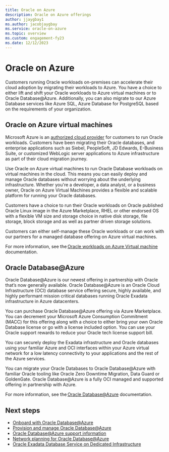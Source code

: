 ```yaml
---
title: Oracle on Azure
description: Oracle on Azure offerings 
author: jjaygbay1
ms.author: jacobjaygbay
ms.service: oracle-on-azure
ms.topic: overview
ms.custom: engagement-fy23
ms.date: 12/12/2023
---
```


# Oracle on Azure

Customers running Oracle workloads on-premises can accelerate their cloud adoption by migrating their workloads to Azure. You have a choice to either lift and shift your Oracle workloads to Azure virtual machines or to Oracle Database@Azure. Additionally, you can also migrate to our Azure Database services like Azure SQL, Azure Database for PostgreSQL based on the requirements of your organization.  

## Oracle on Azure virtual machines 

Microsoft Azure is an [authorized cloud provider](https://www.oracle.com/us/corporate/pricing/authorized-cloud-environments-3493562.pdf) for customers to run Oracle workloads. Customers have been migrating their Oracle databases, and enterprise applications such as Siebel, PeopleSoft, JD Edwards, E-Business Suite, or customized WebLogic server applications to Azure infrastructure as part of their cloud migration journey. 

Use Oracle on Azure virtual machines to run Oracle Database workloads on virtual machines in the cloud. This means you can easily deploy and manage Oracle databases without worrying about the underlying infrastructure. Whether you're a developer, a data analyst, or a business owner, Oracle on Azure Virtual Machines provides a flexible and scalable platform for running your Oracle databases. 

Customers have a choice to run their Oracle workloads on Oracle published Oracle Linux image in the Azure Marketplace, RHEL or other endorsed OS with a flexible VM size and storage choice in native disk storage, file storage, block storage and as well as partner driven storage solutions. 

Customers can either self-manage these Oracle workloads or can work with our partners for a managed database offering on Azure virtual machines.   

For more information, see the [Oracle workloads on Azure Virtual machine](/azure/virtual-machines/workloads/oracle/) documentation. 

## Oracle Database@Azure

Oracle Database@Azure is our newest offering in partnership with Oracle that’s now generally available. Oracle Database@Azure is an Oracle Cloud Infrastructure (OCI) database service offering secure, highly available, and highly performant mission critical databases running Oracle Exadata infrastructure in Azure datacenters.  

You can purchase Oracle Database@Azure offering via Azure Marketplace. You can decrement your Microsoft Azure Consumption Commitment (MACC) for this offering along with a choice to either bring your own Oracle Database license or go with a license included option. You can use your Oracle support rewards to reduce your Oracle tech license support bill. 

You can securely deploy the Exadata infrastructure and Oracle databases using your familiar Azure and OCI interfaces within your Azure virtual network for a low latency connectivity to your applications and the rest of the Azure services. 

You can migrate your Oracle Databases to Oracle Database@Azure with familiar Oracle tooling like Oracle Zero Downtime Migration, Data Guard or GoldenGate. Oracle Database@Azure is a fully OCI managed and supported offering in partnership with Azure. 

For more information, see the [Oracle Database@Azure](oracle-db/database-overview.md) documentation.


## Next steps
 
- [Onboard with Oracle Database@Azure](oracle-db/onboard-oracle-database.md)
- [Provision and manage Oracle Database@Azure](oracle-db/provision-oracle-database.md)
- [Oracle Database@Azure support information](oracle-db/oracle-database-support.md)
- [Network planning for Oracle Database@Azure](oracle-db/oracle-database-network-plan.md)
- [Oracle Exadata Database Service on Dedicated Infrastructure](https://docs.oracle.com/en/engineered-systems/exadata-cloud-service/ecscm/index.html)